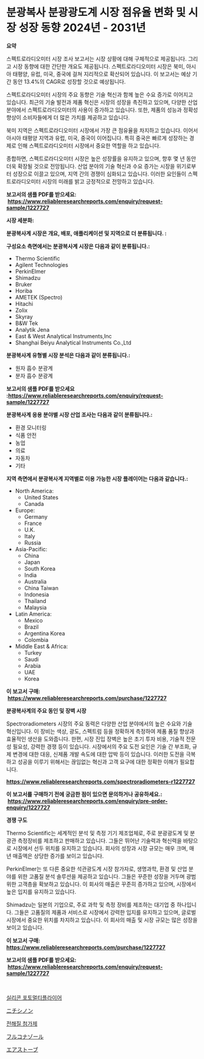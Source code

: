 <p><h1>분광복사 분광광도계 시장 점유율 변화 및 시장 성장 동향 2024년 - 2031년</h1></p><p><strong>요약</strong></p>
<p><p>스펙트로라디오미터 시장 조사 보고서는 시장 상황에 대해 구체적으로 제공됩니다. 그리고 시장 동향에 대한 간단한 개요도 제공됩니다. 스펙트로라디오미터 시장은 북미, 아시아 태평양, 유럽, 미국, 중국에 걸쳐 지리적으로 확산되어 있습니다. 이 보고서는 예상 기간 동안 13.4%의 CAGR로 성장할 것으로 예상됩니다.</p><p>스펙트로라디오미터 시장의 주요 동향은 기술 혁신과 함께 높은 수요 증가로 이어지고 있습니다. 최근의 기술 발전과 제품 혁신은 시장의 성장을 촉진하고 있으며, 다양한 산업 분야에서 스펙트로라디오미터의 사용이 증가하고 있습니다. 또한, 제품의 성능과 정확성 향상이 소비자들에게 더 많은 가치를 제공하고 있습니다.</p><p>북미 지역은 스펙트로라디오미터 시장에서 가장 큰 점유율을 차지하고 있습니다. 이어서 아시아 태평양 지역과 유럽, 미국, 중국이 이어집니다. 특히 중국은 빠르게 성장하는 경제로 인해 스펙트로라디오미터 시장에서 중요한 역할을 하고 있습니다.</p><p>종합하면, 스펙트로라디오미터 시장은 높은 성장률을 유지하고 있으며, 향후 몇 년 동안 더욱 확장될 것으로 전망됩니다. 산업 분야의 기술 혁신과 수요 증가는 시장을 위기로부터 성장으로 이끌고 있으며, 지역 간의 경쟁이 심화되고 있습니다. 이러한 요인들이 스펙트로라디오미터 시장의 미래를 밝고 긍정적으로 전망하고 있습니다.</p></p>
<p><strong>보고서의 샘플 PDF를 받으세요: &nbsp;<a href="https://www.reliableresearchreports.com/enquiry/request-sample/1227727">https://www.reliableresearchreports.com/enquiry/request-sample/1227727</a></strong></p>
<p><strong>시장 세분화:</strong></p>
<p><strong> 분광복사계 시장은 개요, 배포, 애플리케이션 및 지역으로 더 분류됩니다. :</strong></p>
<p><strong>구성요소 측면에서는 분광복사계 시장은 다음과 같이 분류됩니다.:</strong></p>
<p><ul><li>Thermo Scientific</li><li>Agilent Technologies</li><li>PerkinElmer</li><li>Shimadzu</li><li>Bruker</li><li>Horiba</li><li>AMETEK (Spectro)</li><li>Hitachi</li><li>Zolix</li><li>Skyray</li><li>B&W Tek</li><li>Analytik Jena</li><li>East & West Analytical Instruments,Inc</li><li>Shanghai Beiyu Analytical Instruments Co.,Ltd</li></ul></p>
<p><strong> 분광복사계 유형별 시장 분석은 다음과 같이 분류됩니다.:</strong></p>
<p><ul><li>원자 흡수 분광계</li><li>분자 흡수 분광계</li></ul></p>
<p><strong>보고서의 샘플 PDF를 받으세요 :<a href="https://www.reliableresearchreports.com/enquiry/request-sample/1227727">https://www.reliableresearchreports.com/enquiry/request-sample/1227727</a></strong></p>
<p><strong> 분광복사계 응용 분야별 시장 산업 조사는 다음과 같이 분류됩니다.:</strong></p>
<p><ul><li>환경 모니터링</li><li>식품 안전</li><li>농업</li><li>의료</li><li>자동차</li><li>기타</li></ul></p>
<p><strong>지역 측면에서 분광복사계 지역별로 이용 가능한 시장 플레이어는 다음과 같습니다.:</strong></p>
<p><ul>
    <li>
        North America:
        <ul>
            <li>United States</li>
            <li>Canada</li>
        </ul>
    </li>
    <li>
        Europe:
        <ul>
            <li>Germany</li>
            <li>France</li>
            <li>U.K.</li>
            <li>Italy</li>
            <li>Russia</li>
        </ul>
    </li>
    <li>
        Asia-Pacific:
        <ul>
            <li>China</li>
            <li>Japan</li>
            <li>South Korea</li>
            <li>India</li>
            <li>Australia</li>
            <li>China Taiwan</li>
            <li>Indonesia</li>
            <li>Thailand</li>
            <li>Malaysia</li>
        </ul>
    </li>
    <li>
        Latin America:
        <ul>
            <li>Mexico</li>
            <li>Brazil</li>
            <li>Argentina Korea</li>
            <li>Colombia</li>
        </ul>
    </li>
    <li>
        Middle East & Africa:
        <ul>
            <li>Turkey</li>
            <li>Saudi</li>
            <li>Arabia</li>
            <li>UAE</li>
            <li>Korea</li>
        </ul>
    </li>
    </ul></p>
<p><strong>이 보고서 구매: &nbsp;<a href="https://www.reliableresearchreports.com/purchase/1227727">https://www.reliableresearchreports.com/purchase/1227727</a></strong></p>
<p><strong>분광복사계의 주요 동인 및 장벽 시장</strong></p>
<p><p>Spectroradiometers 시장의 주요 동력은 다양한 산업 분야에서의 높은 수요와 기술 혁신입니다. 이 장비는 색상, 광도, 스펙트럼 등을 정확하게 측정하여 제품 품질 향상과 효율적인 생산을 도와줍니다. 한편, 시장 진입 장벽은 높은 초기 투자 비용, 기술적 전문성 필요성, 강력한 경쟁 등이 있습니다. 시장에서의 주요 도전 요인은 기술 간 부조화, 규제 변경에 대한 대응, 신제품 개발 속도에 대한 압박 등이 있습니다. 이러한 도전을 극복하고 성공을 이루기 위해서는 끊임없는 혁신과 고객 요구에 대한 정확한 이해가 필요합니다.</p></p>
<p><strong><a href="https://www.reliableresearchreports.com/spectroradiometers-r1227727">https://www.reliableresearchreports.com/spectroradiometers-r1227727</a></strong></p>
<p><strong>이 보고서를 구매하기 전에 궁금한 점이 있으면 문의하거나 공유하세요.: &nbsp;<a href="https://www.reliableresearchreports.com/enquiry/pre-order-enquiry/1227727">https://www.reliableresearchreports.com/enquiry/pre-order-enquiry/1227727</a></strong></p>
<p><strong>경쟁 구도</strong></p>
<p><p>Thermo Scientific는 세계적인 분석 및 측정 기기 제조업체로, 주로 분광광도계 및 분광관 측정장비를 제조하고 판매하고 있습니다. 그들은 뛰어난 기술력과 혁신력을 바탕으로 시장에서 선두 위치를 유지하고 있습니다. 회사의 성장과 시장 규모는 매우 크며, 매년 매출액은 상당한 증가를 보이고 있습니다.</p><p>PerkinElmer는 또 다른 중요한 석관광도계 시장 참가자로, 생명과학, 환경 및 산업 분야를 위한 고품질 분석 솔루션을 제공하고 있습니다. 그들은 꾸준한 성장을 거두며 광범위한 고객층을 확보하고 있습니다. 이 회사의 매출은 꾸준히 증가하고 있으며, 시장에서 높은 입지를 유지하고 있습니다.</p><p>Shimadzu는 일본의 기업으로, 주로 과학 및 측정 장비를 제조하는 대기업 중 하나입니다. 그들은 고품질의 제품과 서비스로 시장에서 강력한 입지를 유지하고 있으며, 글로벌 시장에서 중요한 위치를 차지하고 있습니다. 이 회사의 매출 및 시장 규모는 많은 성장을 보이고 있습니다.</p></p>
<p><strong>이 보고서 구매: &nbsp; <a href="https://www.reliableresearchreports.com/purchase/1227727">https://www.reliableresearchreports.com/purchase/1227727</a></strong></p>
<p><strong>보고서의 샘플 PDF를 받으세요: &nbsp;<a href="https://www.reliableresearchreports.com/enquiry/request-sample/1227727">https://www.reliableresearchreports.com/enquiry/request-sample/1227727</a></strong><strong></strong></p>
<p>&nbsp;</p>
<p><p><a href="https://github.com/vs019sa3m8x/Market-Research-Report-List-1/blob/main/707155229797.md">실리콘 포토멀티플라이어</a></p><p><a href="https://github.com/oqxogxyvqe90775/Market-Research-Report-List-1/blob/main/141432832730.md">ニチシノン</a></p><p><a href="https://github.com/lzrvbyqzftro57/Market-Research-Report-List-1/blob/main/344050429796.md">전해질 첨가제</a></p><p><a href="https://medium.com/@estasprer20231/%E3%83%95%E3%83%AB%E3%82%B3%E3%83%8A%E3%82%BE%E3%83%BC%E3%83%AB%E5%B8%82%E5%A0%B4%E3%82%B7%E3%82%A7%E3%82%A2%E3%81%AE%E9%80%B2%E5%8C%96%E3%81%A8%E5%B8%82%E5%A0%B4%E6%88%90%E9%95%B7%E3%83%88%E3%83%AC%E3%83%B3%E3%83%89-2024%E5%B9%B4-2031%E5%B9%B4-8531a1356aed">フルコナゾール</a></p><p><a href="https://medium.com/@cielostamm/%E3%82%A8%E3%82%A2%E3%82%B9%E3%83%88%E3%83%BC%E3%83%96%E5%B8%82%E5%A0%B4%E3%81%AE%E8%AA%BF%E6%9F%BB%E3%83%AC%E3%83%9D%E3%83%BC%E3%83%88-%E3%81%9D%E3%81%AE%E6%AD%B4%E5%8F%B2%E3%81%A8%E4%BA%88%E6%B8%AC-2024%E5%B9%B4%E3%81%8B%E3%82%892031%E5%B9%B4%E3%81%BE%E3%81%A7-11d877c03fdd">エアストーブ</a></p></p>
